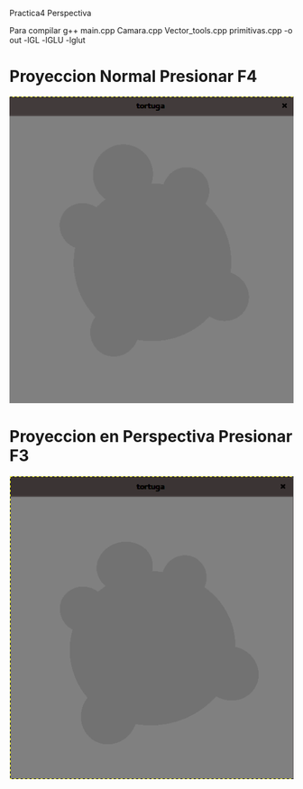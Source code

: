 Practica4 Perspectiva

Para compilar g++ main.cpp Camara.cpp Vector_tools.cpp primitivas.cpp -o out  -lGL -lGLU -lglut


# Proyeccion Normal Presionar F4

![alt text](normal2.png)



# Proyeccion en Perspectiva Presionar F3

![alt text](perspectiva2.png)
